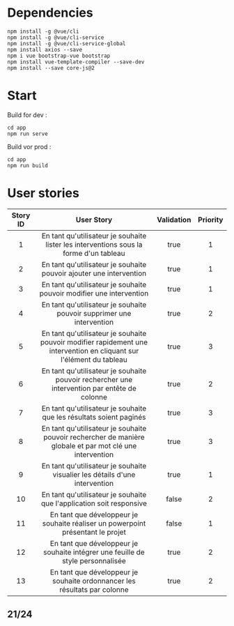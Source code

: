 # Dependencies
```
npm install -g @vue/cli
npm install -g @vue/cli-service
npm install -g @vue/cli-service-global
npm install axios --save
npm i vue bootstrap-vue bootstrap
npm install vue-template-compiler --save-dev
npm install --save core-js@2

```
# Start
Build for dev : 
```
cd app
npm run serve
```

Build vor prod : 

```
cd app
npm run build
```

# User stories
**Story ID**|**User Story**|**Validation**|**Priority**
:-----:|:-----:|:-----:|:-----:
1|En tant qu'utilisateur je souhaite lister les interventions sous la forme d'un tableau|true|1
2|En tant qu'utilisateur je souhaite pouvoir ajouter une intervention|true|1
3|En tant qu'utilisateur je souhaite pouvoir modifier une intervention|true|1
4|En tant qu'utilisateur je souhaite pouvoir supprimer une intervention|true|2
5|En tant qu'utilisateur je souhaite pouvoir modifier rapidement une intervention en cliquant sur l'élément du tableau|true|3
6|En tant qu'utilisateur je souhaite pouvoir rechercher une intervention par entête de colonne|true|2
7|En tant qu'utilisateur je souhaite que les résultats soient paginés|true|3
8|En tant qu'utilisateur je souhaite pouvoir rechercher de manière globale et par mot clé une intervention|true|3
9|En tant qu'utilisateur je souhaite visualier les détails d'une intervention|true|1
10|En tant qu'utilisateur je souhaite que l'application soit responsive|false|2
11|En tant que développeur je souhaite réaliser un powerpoint présentant le projet|false|1
12|En tant que développeur je souhaite intégrer une feuille de style personnalisée|true|2
13|En tant que développeur je souhaite ordonnancer les résultats par colonne|true|2
## 21/24